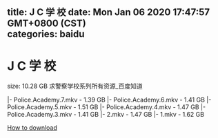 
title: J  C  学  校
date: Mon Jan 06 2020 17:47:57 GMT+0800 (CST)    
categories: baidu
---

# J  C  学  校
size: 10.28 GB
 求警察学校系列所有资源_百度知道
 
|- Police.Academy.7.mkv - 1.39 GB
|- Police.Academy.6.mkv - 1.41 GB
|- Police.Academy.5.mkv - 1.51 GB
|- Police.Academy.4.mkv - 1.47 GB
|- Police.Academy.3.mkv - 1.41 GB
|- 2.mkv - 1.47 GB
|- 1.mkv - 1.62 GB

[How to download](https://bpcam.bemobtrk.com/go/2ceec3aa-1ca2-46d6-b9ff-aaa5c184517c?jno=5289)